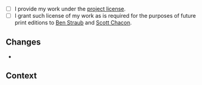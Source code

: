 <!-- Thanks for contributing! -->
<!-- Before you start on a large rewrite or other major change: open a new issue first, to discuss the proposed changes. -->
<!-- Should your changes appear in a printed edition, you'll be included in the contributors list. -->

<!-- Mark the checkbox [X] or [x] if you agree with the item. -->
- [ ] I provide my work under the [project license](https://github.com/progit/progit2/blob/main/LICENSE.asc).
- [ ] I grant such license of my work as is required for the purposes of future print editions to [Ben Straub](https://github.com/ben) and [Scott Chacon](https://github.com/schacon).

## Changes

- 

## Context
<!--
List related issues.
Provide the necessary context to understand the changes you made.

Are you fixing an issue with this pull-request?
Use the "Fixes" keyword, to close the issue automatically after your work is merged.

Fixes #123
Fixes #456
-->
